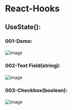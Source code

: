 # React-Hooks
## UseState():
### 001-Demo:
####
![image](https://github.com/Upendra-23/React-Hooks/assets/117348547/a7f4d70c-c4eb-46ed-9ad9-3c2d3b91373b)
### 002-Text Field(string):
####
![image](https://github.com/Upendra-23/React-Hooks/assets/117348547/3e79f0cd-8582-4f03-bd9a-7a43cdfe1884)
### 003-Checkbox(boolean):
####
![image](https://github.com/Upendra-23/React-Hooks/assets/117348547/91fd403e-a59f-404a-962e-fc6f6600374e)

